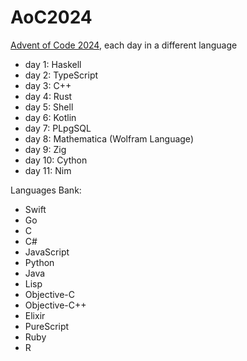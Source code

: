 # AoC2024

[Advent of Code 2024](https://adventofcode.com/2024), each day in a different language

- day 1: Haskell
- day 2: TypeScript
- day 3: C++
- day 4: Rust
- day 5: Shell
- day 6: Kotlin
- day 7: PLpgSQL
- day 8: Mathematica (Wolfram Language)
- day 9: Zig
- day 10: Cython
- day 11: Nim

Languages Bank:
- Swift
- Go
- C
- C#
- JavaScript
- Python
- Java
- Lisp
- Objective-C
- Objective-C++
- Elixir
- PureScript
- Ruby
- R
